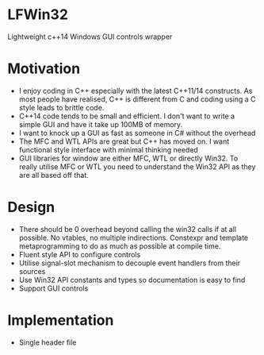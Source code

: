 
# LFWin32
Lightweight c++14 Windows GUI controls wrapper

# Motivation
* I enjoy coding in C++ especially with the latest C++11/14 constructs. As most people have realised, C++ is different from C and coding using a C style leads to brittle code.
* C++14 code tends to be small and efficient. I don't want to write a simple GUI and have it take up 100MB of memory.
* I want to knock up a GUI as fast as someone in C# without the overhead
* The MFC and WTL APIs are great but C++ has moved on. I want functional style interface with minimal thinking needed
* GUI libraries for window are either MFC, WTL or directly Win32. To really utilise MFC or WTL you need to understand the Win32 API as they are all based off that.

# Design
* There should be 0 overhead beyond calling the win32 calls if at all possible. No vtables, no multiple indirections. Constexpr and template metaprogramming to do as much as possible at compile time.
* Fluent style API to configure controls 
* Utilise signal-slot mechanism to decouple event handlers from their sources
* Use Win32 API constants and types so documentation is easy to find
* Support GUI controls

# Implementation
* Single header file
